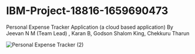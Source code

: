 # IBM-Project-18816-1659690473
Personal Expense Tracker Application (a cloud based application)
By Jeevan N M (Team Lead) , Karan B, Godson Shalom King, Chekkuru Tharun

   ![Personal Expense Tracker (2)](https://user-images.githubusercontent.com/110239183/190894892-7a0614ce-8875-4974-915b-1517edd1393c.jpg)
